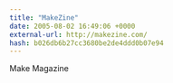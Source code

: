 ```yaml
---
title: "MakeZine"
date: 2005-08-02 16:49:06 +0000
external-url: http://makezine.com/
hash: b026db6b27cc3680be2de4ddd0b07e94
---
```


Make Magazine
